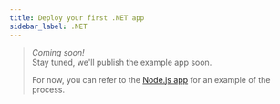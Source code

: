 ```yaml
---
title: Deploy your first .NET app
sidebar_label: .NET
---
```


> _Coming soon!_  
> Stay tuned, we'll publish the example app soon.
>
> For now, you can refer to the [Node.js app](nodejs-app.md) for an example of the process.